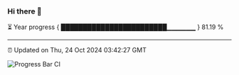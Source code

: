 ### Hi there 👋

⏳ Year progress { ████████████████████████▁▁▁▁▁▁ } 81.19 %

---

⏰ Updated on Thu, 24 Oct 2024 03:42:27 GMT

![Progress Bar CI](https://github.com/IshwaranRudhara/GIT-ACTION/workflows/Progress%20Bar%20CI/badge.svg)

